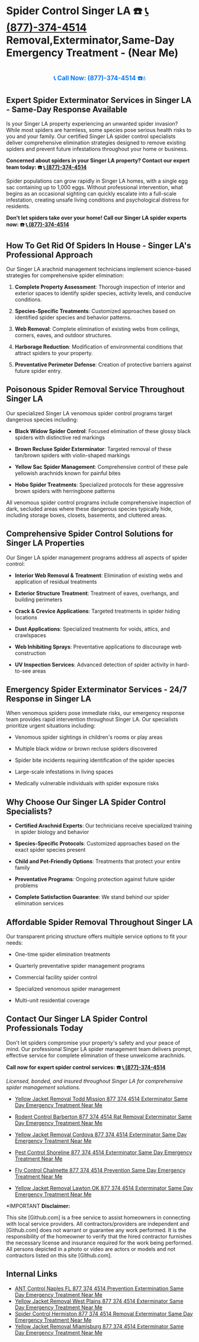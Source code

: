 # Spider Control Singer LA ☎️ [📞 (877)-374-4514](https://pest-control-4514.netlify.app) Removal,Exterminator,Same-Day Emergency Treatment - (Near Me)
# 

<p align="center" style="font-size: 1.2em; font-weight: bold; margin: 20px 0;">
  <a href="https://pest-control-4514.netlify.app" target="_blank" style="color: #007BFF; text-decoration: none;">📞 Call Now: (877)-374-4514 ☎️💧</a>
</p>

## Expert Spider Exterminator Services in Singer LA - Same-Day Response Available

Is your Singer LA property experiencing an unwanted spider invasion? While most spiders are harmless, some species pose serious health risks to you and your family. Our certified Singer LA spider control specialists deliver comprehensive elimination strategies designed to remove existing spiders and prevent future infestations throughout your home or business.

**Concerned about spiders in your Singer LA property? Contact our expert team today: ☎️ [📞 (877)-374-4514](https://pest-control-4514.netlify.app)**

Spider populations can grow rapidly in Singer LA homes, with a single egg sac containing up to 1,000 eggs. Without professional intervention, what begins as an occasional sighting can quickly escalate into a full-scale infestation, creating unsafe living conditions and psychological distress for residents.

**Don't let spiders take over your home! Call our Singer LA spider experts now: ☎️ [📞 (877)-374-4514](https://pest-control-4514.netlify.app)**

## How To Get Rid Of Spiders In House - Singer LA's Professional Approach

Our Singer LA arachnid management technicians implement science-based strategies for comprehensive spider elimination:

1. **Complete Property Assessment**: Thorough inspection of interior and exterior spaces to identify spider species, activity levels, and conducive conditions.

2. **Species-Specific Treatments**: Customized approaches based on identified spider species and behavior patterns.

3. **Web Removal**: Complete elimination of existing webs from ceilings, corners, eaves, and outdoor structures.

4. **Harborage Reduction**: Modification of environmental conditions that attract spiders to your property.

5. **Preventative Perimeter Defense**: Creation of protective barriers against future spider entry.

## Poisonous Spider Removal Service Throughout Singer LA

Our specialized Singer LA venomous spider control programs target dangerous species including:

- **Black Widow Spider Control**: Focused elimination of these glossy black spiders with distinctive red markings

- **Brown Recluse Spider Exterminator**: Targeted removal of these tan/brown spiders with violin-shaped markings

- **Yellow Sac Spider Management**: Comprehensive control of these pale yellowish arachnids known for painful bites

- **Hobo Spider Treatments**: Specialized protocols for these aggressive brown spiders with herringbone patterns

All venomous spider control programs include comprehensive inspection of dark, secluded areas where these dangerous species typically hide, including storage boxes, closets, basements, and cluttered areas.

## Comprehensive Spider Control Solutions for Singer LA Properties

Our Singer LA spider management programs address all aspects of spider control:

- **Interior Web Removal & Treatment**: Elimination of existing webs and application of residual treatments

- **Exterior Structure Treatment**: Treatment of eaves, overhangs, and building perimeters

- **Crack & Crevice Applications**: Targeted treatments in spider hiding locations

- **Dust Applications**: Specialized treatments for voids, attics, and crawlspaces

- **Web Inhibiting Sprays**: Preventative applications to discourage web construction

- **UV Inspection Services**: Advanced detection of spider activity in hard-to-see areas

## Emergency Spider Exterminator Services - 24/7 Response in Singer LA

When venomous spiders pose immediate risks, our emergency response team provides rapid intervention throughout Singer LA. Our specialists prioritize urgent situations including:

- Venomous spider sightings in children's rooms or play areas

- Multiple black widow or brown recluse spiders discovered

- Spider bite incidents requiring identification of the spider species

- Large-scale infestations in living spaces

- Medically vulnerable individuals with spider exposure risks

## Why Choose Our Singer LA Spider Control Specialists?

- **Certified Arachnid Experts**: Our technicians receive specialized training in spider biology and behavior

- **Species-Specific Protocols**: Customized approaches based on the exact spider species present

- **Child and Pet-Friendly Options**: Treatments that protect your entire family

- **Preventative Programs**: Ongoing protection against future spider problems

- **Complete Satisfaction Guarantee**: We stand behind our spider elimination services

## Affordable Spider Removal Throughout Singer LA

Our transparent pricing structure offers multiple service options to fit your needs:

- One-time spider elimination treatments

- Quarterly preventative spider management programs

- Commercial facility spider control

- Specialized venomous spider management

- Multi-unit residential coverage

## Contact Our Singer LA Spider Control Professionals Today

Don't let spiders compromise your property's safety and your peace of mind. Our professional Singer LA spider management team delivers prompt, effective service for complete elimination of these unwelcome arachnids.

**Call now for expert spider control services: ☎️ [📞 (877)-374-4514](https://pest-control-4514.netlify.app)**

*Licensed, bonded, and insured throughout Singer LA for comprehensive spider management solutions.*


- [Yellow Jacket Removal Todd Mission 877 374 4514 Exterminator Same Day Emergency Treatment Near Me](https://github.com/allyoucaneatsushiin/pest-control/blob/main/Yellow-Jacket-Removal-Todd-Mission-877-374-4514-Exterminator-Same-Day-Emergency-Treatment-Near-Me.md)
- [Rodent Control Barberton 877 374 4514 Rat Removal Exterminator Same Day Emergency Treatment Near Me](https://github.com/allyoucaneatsushiin/pest-control/blob/main/Rodent-Control-Barberton-877-374-4514-Rat-Removal-Exterminator-Same-Day-Emergency-Treatment-Near-Me.md)
- [Yellow Jacket Removal Cordova 877 374 4514 Exterminator Same Day Emergency Treatment Near Me](https://github.com/allyoucaneatsushiin/pest-control/blob/main/Yellow-Jacket-Removal-Cordova-877-374-4514-Exterminator-Same-Day-Emergency-Treatment-Near-Me.md)


- [Pest Control Shoreline 877 374 4514 Exterminator Same Day Emergency Treatment Near Me](https://github.com/allyoucaneatsushiin/pest-control/blob/main/Pest-Control-Shoreline-877-374-4514-Exterminator-Same-Day-Emergency-Treatment-Near-Me.md)
- [Fly Control Chalmette 877 374 4514 Prevention Same Day Emergency Treatment Near Me](https://github.com/allyoucaneatsushiin/pest-control/blob/main/Fly-Control-Chalmette-877-374-4514-Prevention-Same-Day-Emergency-Treatment-Near-Me.md)
- [Yellow Jacket Removal Lawton OK 877 374 4514 Exterminator Same Day Emergency Treatment Near Me](https://github.com/allyoucaneatsushiin/pest-control/blob/main/Yellow-Jacket-Removal-Lawton-OK-877-374-4514-Exterminator-Same-Day-Emergency-Treatment-Near-Me.md)


*IMPORTANT **Disclaimer:**  

This site [Github.com] is a free service to assist homeowners in connecting with local service providers. All contractors/providers are independent and [Github.com] does not warrant or guarantee any work performed. It is the responsibility of the homeowner to verify that the hired contractor furnishes the necessary license and insurance required for the work being performed. All persons depicted in a photo or video are actors or models and not contractors listed on this site [Github.com].


## Internal Links
- [ANT Control Naples FL 877 374 4514 Prevention Extermination Same Day Emergency Treatment Near Me](https://github.com/allyoucaneatsushiin/pest-control/blob/main/ANT-Control-Naples-FL-877-374-4514-Prevention-Extermination-Same-Day-Emergency-Treatment-Near-Me.md)
- [Yellow Jacket Removal West Plains 877 374 4514 Exterminator Same Day Emergency Treatment Near Me](https://github.com/allyoucaneatsushiin/pest-control/blob/main/Yellow-Jacket-Removal-West-Plains-877-374-4514-Exterminator-Same-Day-Emergency-Treatment-Near-Me.md)
- [Spider Control Hermiston 877 374 4514 Removal Exterminator Same Day Emergency Treatment Near Me](https://github.com/allyoucaneatsushiin/pest-control/blob/main/Spider-Control-Hermiston-877-374-4514-Removal-Exterminator-Same-Day-Emergency-Treatment-Near-Me.md)
- [Yellow Jacket Removal Miamisburg 877 374 4514 Exterminator Same Day Emergency Treatment Near Me](https://github.com/allyoucaneatsushiin/pest-control/blob/main/Yellow-Jacket-Removal-Miamisburg-877-374-4514-Exterminator-Same-Day-Emergency-Treatment-Near-Me.md)
